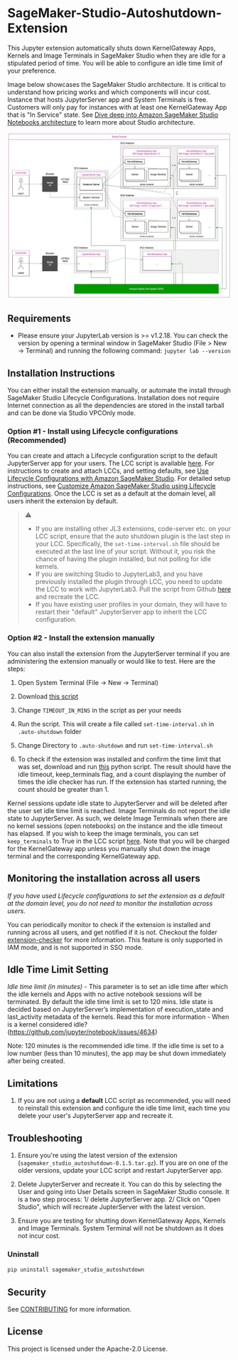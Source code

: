 # SageMaker-Studio-Autoshutdown-Extension

This Jupyter extension automatically shuts down KernelGateway Apps, Kernels and Image Terminals in SageMaker Studio when they are idle for a stipulated period of time. You will be able to configure an idle time limit of your preference. 

Image below showcases the SageMaker Studio architecture. It is critical to understand how pricing works and which components will incur cost. Instance that hosts JupyterServer app and System Terminals is free. Customers will only pay for instances with at least one KernelGateway App that is "In Service" state. See [Dive deep into Amazon SageMaker Studio Notebooks architecture](https://aws.amazon.com/blogs/machine-learning/dive-deep-into-amazon-sagemaker-studio-notebook-architecture/) to learn more about Studio architecture.

<img src="Studio_arch.jpg">

## Requirements

* Please ensure your JupyterLab version is >= v1.2.18. You can check the version by opening a terminal window in SageMaker Studio (File > New -> Terminal) and running the following command: `jupyter lab --version`

## Installation Instructions

You can either install the extension manually, or automate the install through SageMaker Studio Lifecycle Configurations. Installation does not require Internet connection as all the dependencies are stored in the install tarball and can be done via Studio VPCOnly mode. 

### Option #1 - Install using Lifecycle configurations (Recommended)

You can create and attach a Lifecycle configuration script to the default JupyterServer app for your users. The LCC script is available [here](https://github.com/aws-samples/sagemaker-studio-lifecycle-config-examples/tree/main/scripts/install-autoshutdown-server-extension). For instructions to create and attach LCCs, and setting defaults, see [Use Lifecycle Configurations with Amazon SageMaker Studio](https://docs.aws.amazon.com/sagemaker/latest/dg/studio-lcc.html). For detailed setup instructions, see [Customize Amazon SageMaker Studio using Lifecycle Configurations](https://aws.amazon.com/blogs/machine-learning/customize-amazon-sagemaker-studio-using-lifecycle-configurations/). Once the LCC is set as a default at the domain level, all users inherit the extension by default. 

> :warning:
>- If you are installing other JL3 extensions, code-server etc. on your LCC script, ensure that the auto shutdown plugin is the last step in your LCC. Specifically, the `set-time-interval.sh` file should be executed at the last line of your script. Without it, you risk the chance of having the plugin installed, but not polling for idle kernels.
>- If you are switching Studio to JupyterLab3, and you have previously installed the plugin through LCC, you need to update the LCC to work with JupyterLab3. Pull the script from Github [here](https://github.com/aws-samples/sagemaker-studio-lifecycle-config-examples/tree/main/scripts/install-autoshutdown-server-extension) and recreate the LCC. 
>- If you have existing user profiles in your domain, they will have to restart their "default" JupyterServer app to inherit the LCC configuration.

### Option #2 - Install the extension manually

You can also install the extension from the JupyterServer terminal if you are administering the extension manually or would like to test. Here are the steps:

1. Open System Terminal (File -> New -> Terminal)

2. Download [this script](https://github.com/aws-samples/sagemaker-studio-lifecycle-config-examples/blob/main/scripts/install-autoshutdown-server-extension/on-jupyter-server-start.sh)

3. Change `TIMEOUT_IN_MINS` in the script as per your needs

4. Run the script. This will create a file called `set-time-interval.sh` in `.auto-shutdown` folder

5. Change Directory to `.auto-shutdown` and run `set-time-interval.sh`

6. To check if the extension was installed and confirm the time limit that was set, download and run [this](https://github.com/aws-samples/sagemaker-studio-auto-shutdown-extension/blob/main/check_idle_timeout_configuration.py) python script. The result should have the idle timeout, keep_terminals flag, and a count displaying the number of times the idle checker has run. If the extension has started running, the count should be greater than 1.

Kernel sessions update idle state to JupyterServer and will be deleted after the user set idle time limit is reached. Image Terminals do not report the idle state to JupyterServer. As such, we delete Image Terminals when there are no kernel sessions (open notebooks) on the instance and the idle timeout has elapsed. If you wish to keep the image terminals, you can set `keep_terminals` to True in the LCC script [here](https://github.com/aws-samples/sagemaker-studio-lifecycle-config-examples/blob/main/scripts/install-autoshutdown-server-extension/on-jupyter-server-start.sh#L33). Note that you will be charged for the KernelGateway app unless you manually shut down the image terminal and the corresponding KernelGateway app. 

## Monitoring the installation across all users

*If you have used Lifecycle configurations to set the extension as a default at the domain level, you do not need to monitor the installation across users.*

You can periodically monitor to check if the extension is installed and running across all users, and get notified if it is not. Checkout the folder [extension-checker](extension-checker) for more information. This feature is only supported in IAM mode, and is not supported in SSO mode.


## Idle Time Limit Setting

*Idle time limit (in minutes)* - This parameter is to set an idle time after which the idle kernels and Apps with no active notebook sessions will be terminated. By default the idle time limit is set to 120 mins. Idle state is decided based on JupyterServer’s implementation of execution_state and last_activity metadata of the kernels. Read this for more information - When is a kernel considered idle? (https://github.com/jupyter/notebook/issues/4634)

Note: 120 minutes is the recommended idle time. If the idle time is set to a low number (less than 10 minutes), the app may be shut down immediately after being created.

## Limitations

1. If you are not using a **default** LCC script as recommended, you will need to reinstall this extension and configure the idle time limit, each time you delete your user's JupyterServer app and recreate it. 

## Troubleshooting

1.  Ensure you're using the latest version of the extension (`sagemaker_studio_autoshutdown-0.1.5.tar.gz`). If you are on one of the older versions, update your LCC script and restart JupyterServer app.

2. Delete JupyterServer and recreate it. You can do this by selecting the User and going into User Details screen in SageMaker Studio console. It is a two step process: 1/ delete JupyterServer app. 2/ Click on "Open Studio", which will recreate JupterServer with the latest version.

3. Ensure you are testing for shutting down KernelGateway Apps, Kernels and Image Terminals. System Terminal will not be shutdown as it does not incur cost.

### Uninstall

```bash
pip uninstall sagemaker_studio_autoshutdown
```

## Security

See [CONTRIBUTING](CONTRIBUTING.md#security-issue-notifications) for more information.

## License

This project is licensed under the Apache-2.0 License.
